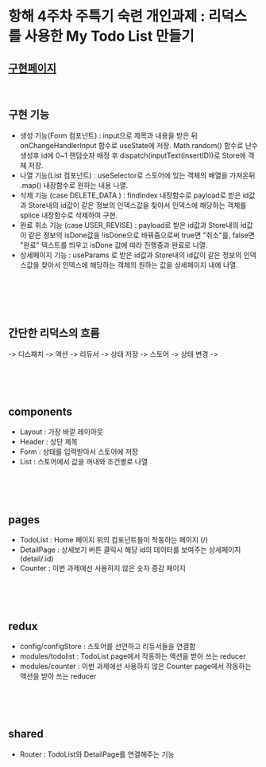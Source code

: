 # 항해 4주차 주특기 숙련 개인과제 : 리덕스를 사용한 My Todo List 만들기

## <a href = "https://week2final.vercel.app/"> 구현페이지</a>

<br>

## 구현 기능

- 생성 기능(Form 컴포넌트) : input으로 제목과 내용을 받은 뒤 onChangeHandlerInput 함수로 useState에 저장. Math.random() 함수로 난수 생성후 id에 0~1 랜덤숫자 배정 후 dispatch(inputText(insertID))로 Store에 객체 저장.
- 나열 기능(List 컴포넌트) : useSelector로 스토어에 있는 객체의 배열을 가져온뒤 .map() 내장함수로 원하는 내용 나열.
- 삭제 기능 (case DELETE_DATA ) : findIndex 내장함수로 payload로 받은 id값과 Store내의 id값이 같은 정보의 인덱스값을 찾아서 인덱스에 해당하는 객체를 splice 내장함수로 삭제하여 구현.
- 완료 취소 기능 (case USER_REVISE) : payload로 받은 id값과 Store내의 id값이 같은 정보의 isDone값을 !isDone으로 바꿔줌으로써 true면 "취소"를, false면 "완료" 텍스트를 띄우고 isDone 값에 따라 진행중과 완료로 나열.
- 상세페이지 기능 : useParams 로 받은 id값과 Store내의 id값이 같은 정보의 인덱스값을 찾아서 인덱스에 해당하는 객체의 원하는 값을 상세페이지 내에 나열.

<br><br><br><br>

## 간단한 리덕스의 흐름

-> 디스패치 -> 액션 -> 리듀서 -> 상태 저장 -> 스토어 -> 상태 변경 ->

<br><br><br>

## components

- Layout : 가장 바깥 레이아웃
- Header : 상단 제목
- Form : 상태를 입력받아서 스토어에 저장
- List : 스토어에서 값을 꺼내와 조건별로 나열

<br><br><br>

## pages

- TodoList : Home 페이지 위의 컴포넌트들이 작동하는 페이지 (/)
- DetailPage : 상세보기 버튼 클릭시 해당 id의 데이터를 보여주는 상세페이지 (detail/:id)
- Counter : 이번 과제에선 사용하지 않은 숫자 증감 페이지

<br><br><br>

## redux

- config/configStore : 스토어를 선언하고 리듀서들을 연결함
- modules/todolist : TodoList page에서 작동하는 액션을 받아 쓰는 reducer
- modules/counter : 이번 과제에선 사용하지 않은 Counter page에서 작동하는 액션을 받아 쓰는 reducer

<br><br><br>

## shared

- Router : TodoList와 DetailPage를 연결해주는 기능
